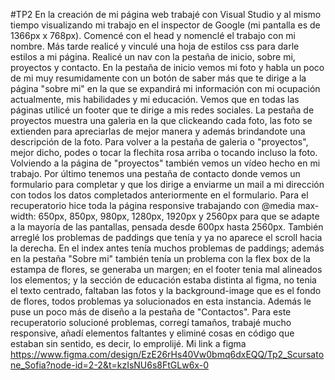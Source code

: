 #TP2 En la creación de mi página web trabajé con Visual Studio y al mismo tiempo visualizando mi trabajo en el inspector de Google (mi pantalla es de 1366px x 768px). Comencé con el head y nomenclé el trabajo con mi nombre. Más tarde realicé y vinculé una hoja de estilos css para darle estilos a mi página. Realicé un nav con la pestaña de inicio, sobre mi, proyectos y contacto. En la pestaña de inicio vemos mi foto y habla un poco de mi muy resumidamente con un botón de saber más que te dirige a la página "sobre mi" en la que se expandirá mi información con mi ocupación actualmente, mis habilidades y mi educación. Vemos que en todas las páginas utilicé un footer que te dirige a mis redes sociales. La pestaña de proyectos muestra una galeria en la que clickeando cada foto, las foto se extienden para apreciarlas de mejor manera y además brindandote una descripción de la foto. Para volver a la pestaña de galeria o "proyectos", mejor dicho, podes o tocar la flechita rosa arriba o tocando incluso la foto. Volviendo a la página de "proyectos" también vemos un vídeo hecho en mi trabajo. Por último tenemos una pestaña de contacto donde vemos un formulario para completar y que los dirige a enviarme un mail a mi dirección con todos los datos completados anteriormente en el formulario. 
Para el recuperatorio hice toda la página responsive trabajando con @media max-width: 650px, 850px, 980px, 1280px, 1920px y 2560px para que se adapte a la mayoría de las pantallas, pensada desde 600px hasta 2560px. También arreglé los problemas de paddings que tenía y ya no aparece el scroll hacia la derecha. En el index antes tenía muchos problemas de paddings; además en la pestaña "Sobre mi" también tenía un problema con la flex box de la estampa de flores, se generaba un margen; en el footer tenia mal alineados los elementos; y la sección de educación estaba distinta al figma, no tenia el texto centrado, faltaban las fotos y la background-image que es el fondo de flores, todos problemas ya solucionados en esta instancia. Además le puse un poco más de diseño a la pestaña de "Contactos". Para este recuperatorio solucioné problemas, corregí tamaños, trabajé mucho responsive, añadí elementos faltantes y eliminé cosas en código que estaban sin sentido, es decir, lo emprolijé.
Mi link a figma https://www.figma.com/design/EzE26rHs40Vw0bmq6dxEQQ/Tp2_Scursatone_Sofia?node-id=2-2&t=kzIsNU6s8FtGLw6x-0
